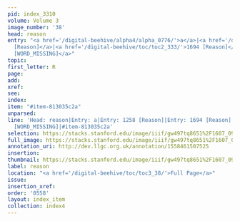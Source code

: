 ```yaml
---
pid: index_3310
volume: Volume 3
image_number: '38'
head: reason
entry: "<a href='/digital-beehive/alpha4/alpha_0776/'>a</a>|<a href='/digital-beehive/toc/toc2_245/'>1258
  [Reason]</a>|<a href='/digital-beehive/toc/toc2_333/'>1694 [Reason]</a>|<a href='/digital-beehive/toc/toc2_425/'>4466
  [WORD_MISSING]</a>"
topic: 
first_letter: R
page: 
add: 
xref: 
see: 
index: 
item: "#item-813035c2a"
unparsed: 
line: 'Head: reason|Entry: a|Entry: 1258 [Reason]|Entry: 1694 [Reason]|Entry: 4466
  [WORD_MISSING]|#item-813035c2a'
selection: https://stacks.stanford.edu/image/iiif/gw497tq8651%2F1607_0981/1865,2180,677,172/full/0/default.jpg
full_image: https://stacks.stanford.edu/image/iiif/gw497tq8651%2F1607_0981/full/full/0/default.jpg
annotation_uri: http://dev.llgc.org.uk/annotation/1558461507525
insertion: 
thumbnail: https://stacks.stanford.edu/image/iiif/gw497tq8651%2F1607_0981/1865,2180,677,172/150,/0/default.jpg
label: reason
location: "<a href='/digital-beehive/toc/toc3_38/'>Full Page</a>"
issue: 
insertion_xref: 
order: '0558'
layout: index_item
collection: index4
---
```

